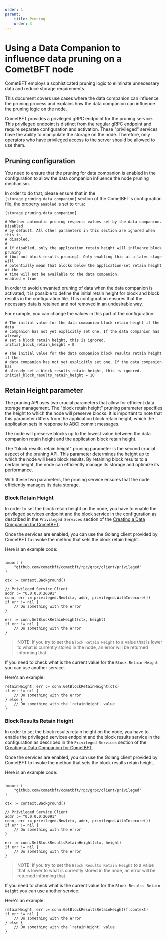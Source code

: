 ```yaml
---
order: 1
parent:
    title: Pruning
    order: 3
---
```


# Using a Data Companion to influence data pruning on a CometBFT node

CometBFT employs a sophisticated pruning logic to eliminate unnecessary data and reduce storage requirements.

This document covers use cases where the data companion can influence the pruning process and explains how the data companion
can influence the pruning logic on the node.

CometBFT provides a privileged gRPC endpoint for the pruning service. This privileged endpoint is distinct from the
regular gRPC endpoint and require separate configuration and activation. These "privileged" services
have the ability to manipulate the storage on the node. Therefore, only operators who have privileged access
to the server should be allowed to use them.

## Pruning configuration

You need to ensure that the pruning for data companion is enabled in the configuration to allow the data companion
influence the node pruning mechanism.

In order to do that, please ensure that in the `[storage.pruning.data_companion]` section of the CometBFT's configuration
file, the property `enabled` is set to `true`:

```
[storage.pruning.data_companion]

# Whether automatic pruning respects values set by the data companion. Disabled
# by default. All other parameters in this section are ignored when this is
# disabled.
#
# If disabled, only the application retain height will influence block pruning
# (but not block results pruning). Only enabling this at a later stage will
# potentially mean that blocks below the application-set retain height at the
# time will not be available to the data companion.
enabled = true
```

In order to avoid unwanted pruning of data when the data companion is activated, it is possible to define the initial
retain height for block and block results in the configuration file. This configuration ensures that the necessary data
is retained and not removed in an undesirable way.

For example, you can change the values in this part of the configuration:
```
# The initial value for the data companion block retain height if the data
# companion has not yet explicitly set one. If the data companion has already
# set a block retain height, this is ignored.
initial_block_retain_height = 0

# The initial value for the data companion block results retain height if the
# data companion has not yet explicitly set one. If the data companion has
# already set a block results retain height, this is ignored.
initial_block_results_retain_height = 10
```

## Retain Height parameter

The pruning API uses two crucial parameters that allow for efficient data storage management. The "block retain height"
pruning parameter specifies the height to which the node will preserve blocks. It is important to note that this
parameter differs from the application block retain height, which the application sets in response to ABCI commit messages.

The node will preserve blocks up to the lowest value between the data companion retain height and the application block retain height.

The "block results retain height" pruning parameter is the second crucial aspect of the pruning API.
This parameter determines the height up to which the node will keep block results. By retaining block results to a
certain height, the node can efficiently manage its storage and optimize its performance.

With these two parameters, the pruning service ensures that the node efficiently manages its data storage.

### Block Retain Height

In order to set the block retain height on the node, you have to enable the privileged services endpoint and the block service in the
configuration as described in the `Privileged Services` section of the [Creating a Data Companion for CometBFT](./quick-start.md).

Once the services are enabled, you can use the Golang client provided by CometBFT to invoke the method that sets the block retain height.

Here is an example code:
```

import (
    "github.com/cometbft/cometbft/rpc/grpc/client/privileged"
)

ctx := context.Background()

// Privileged Service Client
addr := "0.0.0.0:26091"
conn, err := privileged.New(ctx, addr, privileged.WithInsecure())
if err != nil {
    // Do something with the error
}

err := conn.SetBlockRetainHeight(ctx, height)
if err != nil {
    // Do something with the error
}
```

> NOTE: If you try to set the `Block Retain Height` to a value that is lower to what is currently stored in the node, an error will
be returned informing that.

If you need to check what is the current value for the `Block Retain Height` you can use another service.

Here's an example:
```
retainHeight, err := conn.GetBlockRetainHeight(ctx)
if err != nil {
    // Do something with the error
} else {
    // Do something with the `retainHeight` value
}
```

### Block Results Retain Height

In order to set the block results retain height on the node, you have to enable the privileged services endpoint and the block results service in the
configuration as described in the `Privileged Services` section of the [Creating a Data Companion for CometBFT](./quick-start.md).

Once the services are enabled, you can use the Golang client provided by CometBFT to invoke the method that sets the block results retain height.

Here is an example code:
```

import (
    "github.com/cometbft/cometbft/rpc/grpc/client/privileged"
)

ctx := context.Background()

// Privileged Service Client
addr := "0.0.0.0:26091"
conn, err := privileged.New(ctx, addr, privileged.WithInsecure())
if err != nil {
    // Do something with the error
}

err := conn.SetBlockResultsRetainHeight(ctx, height)
if err != nil {
    // Do something with the error
}

```

> NOTE: If you try to set the `Block Results Retain Height` to a value that is lower to what is currently stored in the node, an error will
be returned informing that.

If you need to check what is the current value for the `Block Results Retain Height` you can use another service.

Here's an example:
```
retainHeight, err := conn.GetBlockResultsRetainHeight(f.context)
if err != nil {
    // Do something with the error
} else {
    // Do something with the `retainHeight` value
}

```
